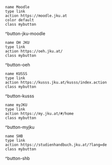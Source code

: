 ```button
name Moodle
type link
action https://moodle.jku.at
color default
class mybutton
```

^button-jku-moodle

```button
name ÖH JKU
type link
action https://oeh.jku.at/
class mybutton
```

^button-oeh

```button
name KUSSS
type link
action https://kusss.jku.at/kusss/index.action
class mybutton
```

^button-kusss

```button
name myJKU
type link
action https://my.jku.at/#/home
class mybutton
```

^button-myjku

```button
name SHB
type link
action https://studienhandbuch.jku.at/?lang=de
class mybutton
```
^button-shb
